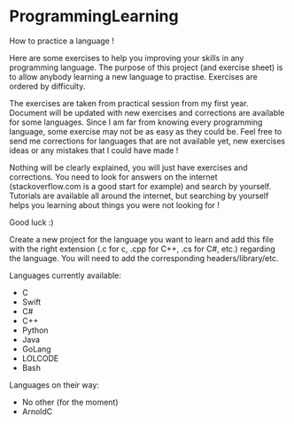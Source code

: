 ProgrammingLearning
===================

How to practice a language !

Here are some exercises to help you improving your skills in any programming language.
The purpose of this project (and exercise sheet) is to allow anybody learning a new language to practise. Exercises are ordered by difficulty.

The exercises are taken from practical session from my first year.
Document will be updated with new exercises and corrections are available for some languages.
Since I am far from knowing every programming language, some exercise may not be as easy as they could be.
Feel free to send me corrections for languages that are not available yet,
new exercises ideas or any mistakes that I could have made !

Nothing will be clearly explained, you will just have exercises and corrections.
You need to look for answers on the internet (stackoverflow.com is a good start for example) and search by yourself.
Tutorials are available all around the internet, but searching by yourself helps you learning about things
you were not looking for !


Good luck :)

Create a new project for the language you want to learn and add this file with the
right extension (.c for c, .cpp for C++, .cs for C#, etc.) regarding the language.
You will need to add the corresponding headers/library/etc.


Languages currently available:
- C
- Swift
- C#
- C++
- Python
- Java
- GoLang
- LOLCODE
- Bash

Languages on their way:
- No other (for the moment)
- ArnoldC